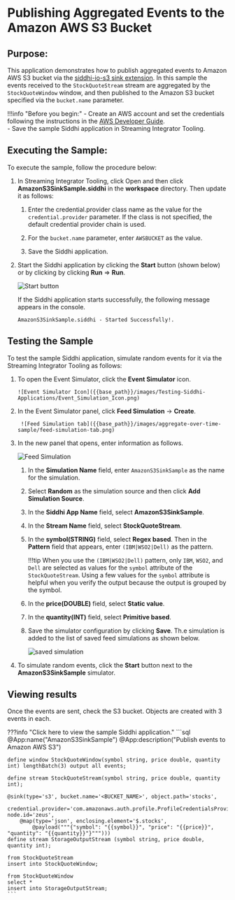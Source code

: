 # Publishing Aggregated Events to the Amazon AWS S3 Bucket

## Purpose:

This application demonstrates how to publish aggregated events to Amazon AWS S3 bucket via the [siddhi-io-s3 sink
extension](https://siddhi-io.github.io/siddhi-io-s3/). In this sample the events received to the `StockQuoteStream` stream are aggregated by the
`StockQuoteWindow` window, and then published to the Amazon S3 bucket specified via the `bucket.name` parameter.

!!!info "Before you begin:"
    - Create an AWS account and set the credentials following the instructions in the [AWS Developer Guide](https://docs.aws.amazon.com/sdk-for-java/v1/developer-guide/credentials.html).<br/>
    - Save the sample Siddhi application in Streaming Integrator Tooling.<br/>


## Executing the Sample:

To execute the sample, follow the procedure below:

1. In Streaming Integrator Tooling, click Open and then click **AmazonS3SinkSample.siddhi** in the **workspace** directory. Then update it as follows:

    1. Enter the credential.provider class name as the value for the `credential.provider` parameter. If the class is not specified, the default credential provider chain is used.

    2. For the `bucket.name` parameter, enter `AWSBUCKET` as the value.

    3. Save the Siddhi application.

2. Start the Siddhi application by clicking the **Start** button (shown below) or by clicking by clicking **Run** => **Run**.

    ![Start button]({{base_path}}/images/amazon-s3-sink-sample/start.png)

    If the Siddhi application starts successfully, the following message appears in the console.

    `AmazonS3SinkSample.siddhi - Started Successfully!.`


## Testing the Sample

To test the sample Siddhi application, simulate random events for it via the Streaming Integrator Tooling as follows:

1. To open the Event Simulator, click the **Event Simulator** icon.

       ![Event Simulator Icon]({{base_path}}/images/Testing-Siddhi-Applications/Event_Simulation_Icon.png)

2. In the Event Simulator panel, click **Feed Simulation** -> **Create**.

        ![Feed Simulation tab]({{base_path}}/images/aggregate-over-time-sample/feed-simulation-tab.png)

3. In the new panel that opens, enter information as follows.

    ![Feed Simulation]({{base_path}}/images/amazon-s3-sink-sample/AmazonS3SinkSample-feed-simulation.png)

    1. In the **Simulation Name** field, enter `AmazonS3SinkSample` as the name for the simulation.

    2. Select **Random** as the simulation source and then click **Add Simulation Source**.

    3. In the **Siddhi App Name** field, select **AmazonS3SinkSample**.

    4. In the **Stream Name** field, select **StockQuoteStream**.

    5. In the **symbol(STRING)** field, select **Regex based**. Then in the **Pattern** field that appears, enter `(IBM|WSO2|Dell)` as the pattern.

        !!!tip
            When you use the `(IBM|WSO2|Dell)` pattern, only `IBM`, `WSO2`, and `Dell` are selected as values for the `symbol` attribute of the `StockQuoteStream`. Using a few values for the `symbol` attribute is helpful when you verify the output because the output is grouped by the symbol.

    6. In the **price(DOUBLE)** field, select **Static value**.

    7. In the **quantity(INT)** field, select **Primitive based**.

    8. Save the simulator configuration by clicking **Save**. Th.e simulation is added to the list of saved feed simulations as shown below.

        ![saved simulation]({{base_path}}/images/amazon-s3-sink-sample/simulation-list.png)

4. To simulate random events, click the **Start** button next to the **AmazonS3SinkSample** simulator.

## Viewing results

Once the events are sent, check the S3 bucket. Objects are created with 3 events in each.

???info "Click here to view the sample Siddhi application."
    ```sql
    @App:name("AmazonS3SinkSample")
    @App:description("Publish events to Amazon AWS S3")


    define window StockQuoteWindow(symbol string, price double, quantity int) lengthBatch(3) output all events;

    define stream StockQuoteStream(symbol string, price double, quantity int);

    @sink(type='s3', bucket.name='<BUCKET_NAME>', object.path='stocks',
          credential.provider='com.amazonaws.auth.profile.ProfileCredentialsProvider', node.id='zeus',
        @map(type='json', enclosing.element='$.stocks',
            @payload("""{"symbol": "{{symbol}}", "price": "{{price}}", "quantity": "{{quantity}}"}""")))
    define stream StorageOutputStream (symbol string, price double, quantity int);

    from StockQuoteStream
    insert into StockQuoteWindow;

    from StockQuoteWindow
    select *
    insert into StorageOutputStream;
    ```